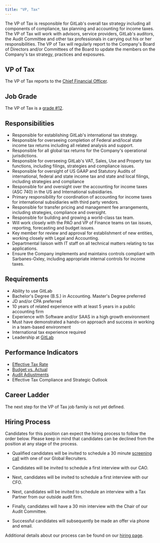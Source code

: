 ```yaml
---
title: "VP, Tax"
---
```


The VP of Tax is responsible for GitLab's overall tax strategy including all components of compliance, tax planning and accounting for income taxes.  The VP of Tax will work with advisors, service providers, GitLab's auditors, the Audit Committee and other tax professionals in carrying out his or her responsibilities. The VP of Tax will regularly report to the Company's Board of Directors and/or Committees of the Board to update the members on the Company's tax strategy, practices and exposures.

## VP of Tax

The VP of Tax reports to the [Chief Financial Officer](/job-families/finance/chief-financial-officer/).

## Job Grade

The VP of Tax is a [grade #12](/handbook/total-rewards/compensation/compensation-calculator/#gitlab-job-grades).

## Responsibilities

- Responsible for establishing GitLab's international tax strategy.
- Responsible for overseeing completion of Federal and/local state income tax returns including all related analysis and support.
- Responsible for all global tax returns for the Company's operational jurisdictions.
- Responsible for overseeing GitLab's VAT, Sales, Use and Property tax functions, including filings, strategies and compliance issues.
- Responsible for oversight of US GAAP and Statutory Audits of international, federal and state income tax and state and local filings, including strategies and compliance
- Responsible for and oversight over the accounting for income taxes (ASC 740) in the US and International subsidiaries.
- Primary responsibility for coordination of accounting for income taxes for international subsidiaries with third party vendors.
- Responsible for transfer pricing and management fee arrangements, including strategies, compliance and oversight.
- Responsible for building and growing a world-class tax team.
- Will work closely with the PAO and VP of Finance teams on tax issues, reporting, forecasting and budget issues.
- Key member for review and approval for establishment of new entities, working closely with Legal and Accounting.
- Departmental liaison with IT staff on all technical matters relating to tax applications.
- Ensure the Company implements and maintains controls compliant with Sarbanes-Oxley, including appropriate internal controls for income taxes.

## Requirements

- Ability to use GitLab
- Bachelor's Degree (B.S.) in Accounting. Master's Degree preferred
- JD and/or CPA preferred
- 10 years of related experience with at least 5 years in a public accounting firm
- Experience with Software and/or SAAS in a high growth environment
- Must have demonstrated a hands-on approach and success in working in a team-based environment
- International tax experience required
- Leadership at [GitLab](/handbook/company/structure/#director-group)

## Performance Indicators

- [Effective Tax Rate](https://internal.gitlab.com/handbook/tax/performance-indicators/#effective-tax-rate-etr)
- [Budget vs. Actual](https://internal.gitlab.com/handbook/tax/performance-indicators/#budget-vs-actual)
- [Audit Adjustments](https://internal.gitlab.com/handbook/tax/performance-indicators/#audit-adjustments)
- Effective Tax Compliance and Strategic Outlook

## Career Ladder

The next step for the VP of Tax job family is not yet defined.

## Hiring Process

Candidates for this position can expect the hiring process to follow the order below. Please keep in mind that candidates can be declined from the position at any stage of the process.

- Qualified candidates will be invited to schedule a 30 minute [screening call](/handbook/hiring/candidate-faq/#screening-call) with one of our Global Recruiters.

- Candidates will be invited to schedule a first interview with our CAO.
- Next, candidates will be invited to schedule a first interview with our CFO.
- Next, candidates will be invited to schedule an interview with a Tax Partner from our outside audit firm.
- Finally, candidates will have a 30 min interview with the Chair of our Audit Committee.
- Successful candidates will subsequently be made an offer via phone and email.

Additional details about our process can be found on our [hiring page](/handbook/hiring/).
